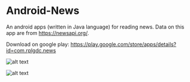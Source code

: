 # Android-News
An android apps (written in Java language) for reading news. Data on this app are from https://newsapi.org/.

Download on google play: https://play.google.com/store/apps/details?id=com.rplgdc.news

![alt text](https://lh3.googleusercontent.com/_PTj6YeWeS0jsn08Emb_yCsrDRRymH32f9je7GwPAR753uF2oAvZVSM2m0pXKn2NllI=w1280-h672-rw)

![alt text](https://lh3.googleusercontent.com/HBy-SW4uP6BMIiX4jzvxyjTPk0xFzLLTUaG7wrNPbCgJW2TEYDQbGFnpt5m91K4cWA6K=w720-h310-rw)
